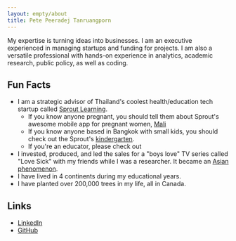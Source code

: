 ```yaml
---
layout: empty/about
title: Pete Peeradej Tanruangporn
---
```


My expertise is turning ideas into businesses. I am an executive experienced in managing startups and funding for projects. I am also a versatile professional with hands-on experience in analytics, academic research, public policy, as well as coding.

Fun Facts
----
- I am a strategic advisor of Thailand's coolest health/education tech startup called [Sprout Learning].
  - If you know anyone pregnant, you should tell them about Sprout's awesome mobile app for pregnant women, [Mali]
  - If you know anyone based in Bangkok with small kids, you should check out the Sprout's [kindergarten].
  - If you're an educator, please check out
- I invested, produced, and led the sales for a "boys love" TV series called "Love Sick" with my friends while I was a researcher. It became an [Asian phenomenon].
- I have lived in 4 continents during my educational years. 
- I have planted over 200,000 trees in my life, all in Canada.

Links
----
- [LinkedIn]
- [GitHub]

[Asian phenomenon]:http://www.newyorker.com/culture/culture-desk/boys-in-love
[LinkedIn]:https://www.linkedin.com/in/peeradej-pete-tanruangporn-0a977170/
[GitHub]:https://github.com/petetanru
[Mali]:https://mali.me/
[Sprout Learning]:https://www.sproutslearning.org/
[kindergarten]:https://www.sprouts.co.th/
